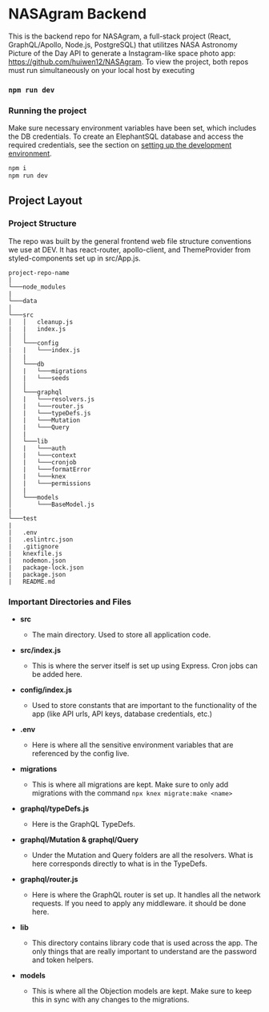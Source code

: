# NASAgram Backend 
This is the backend repo for NASAgram, a full-stack project (React, GraphQL/Apollo, Node.js, PostgreSQL) that utilitzes NASA Astronomy Picture of the Day API to generate a Instagram-like space photo app: https://github.com/huiwen12/NASAgram. To view the project, both repos must run simultaneously on your local host by executing
### `npm run dev`

### Running the project

Make sure necessary environment variables have been set, which includes the DB credentials. To create an ElephantSQL database and access the required credentials, see the section on [setting up the development environment](#Set-up-a-development-environment).

```bash
npm i
npm run dev
```

## Project Layout

### Project Structure

The repo was built by the general frontend web file structure conventions we use at DEV. It has react-router, apollo-client, and ThemeProvider from styled-components set up in src/App.js.


```
project-repo-name
|
└───node_modules
|
└───data
│
└───src
│   │   cleanup.js
|   |   index.js
│   │
│   └───config
|   |   └───index.js
│   |
│   └───db
│   |   └───migrations
│   |   └───seeds
│   │
│   └───graphql
│   |   └───resolvers.js
│   |   └───router.js
│   |   └───typeDefs.js
│   |   └───Mutation
│   |   └───Query
│   |
│   └───lib
│   |   └───auth
│   |   └───context
│   |   └───cronjob
│   |   └───formatError
│   |   └───knex
│   |   └───permissions
│   |
│   └───models
│       └───BaseModel.js
|
└───test
|
|   .env
|   .eslintrc.json
|   .gitignore
|   knexfile.js
|   nodemon.json
|   package-lock.json
|   package.json
|   README.md
```

### Important Directories and Files

- **src**

  - The main directory. Used to store all application code.

- **src/index.js**

  - This is where the server itself is set up using Express. Cron jobs can be added here.

- **config/index.js**

  - Used to store constants that are important to the functionality of the app (like API urls, API keys, database credentials, etc.)

- **.env**

  - Here is where all the sensitive environment variables that are referenced by the config live.

- **migrations**

  - This is where all migrations are kept. Make sure to only add migrations with the command `npx knex migrate:make <name>`

- **graphql/typeDefs.js**

  - Here is the GraphQL TypeDefs.

- **graphql/Mutation & graphql/Query**

  - Under the Mutation and Query folders are all the resolvers. What is here corresponds directly to what is in the TypeDefs.

- **graphql/router.js**

  - Here is where the GraphQL router is set up. It handles all the network requests. If you need to apply any middleware. it should be done here.

- **lib**

  - This directory contains library code that is used across the app. The only things that are really important to understand are the password and token helpers.

- **models**

  - This is where all the Objection models are kept. Make sure to keep this in sync with any changes to the migrations.

